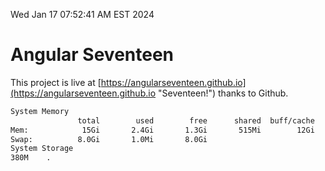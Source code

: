 Wed Jan 17 07:52:41 AM EST 2024

# Angular Seventeen


This project is live at [https://angularseventeen.github.io](https://angularseventeen.github.io "Seventeen!") thanks to Github.

```bash
System Memory
               total        used        free      shared  buff/cache   available
Mem:            15Gi       2.4Gi       1.3Gi       515Mi        12Gi        12Gi
Swap:          8.0Gi       1.0Mi       8.0Gi
System Storage
380M	.
```
```bash
